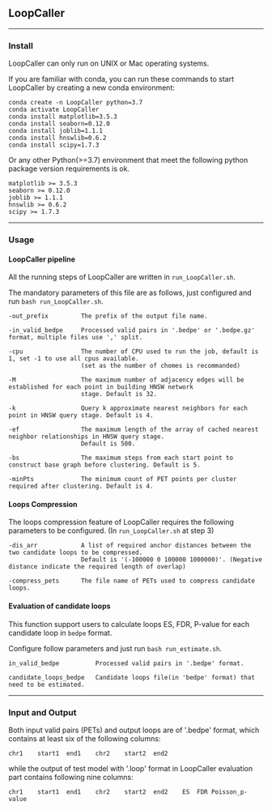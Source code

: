 ## LoopCaller

---
### Install
LoopCaller can only run on UNIX or Mac operating systems.

If you are familiar with conda, you can run these commands to start LoopCaller by creating a new conda environment:
```text
conda create -n LoopCaller python=3.7
conda activate LoopCaller
conda install matplotlib=3.5.3
conda install seaborn=0.12.0
conda install joblib=1.1.1
conda install hnswlib=0.6.2
conda install scipy=1.7.3
```
Or any other Python(>=3.7) environment that meet the following python package version requirements is ok.
```text
matplotlib >= 3.5.3
seaborn >= 0.12.0
joblib >= 1.1.1
hnswlib >= 0.6.2
scipy >= 1.7.3
```

---
### Usage

#### LoopCaller pipeline
All the running steps of LoopCaller are written in `run_LoopCaller.sh`.

The mandatory parameters of this file are as follows, just configured and run `bash run_LoopCaller.sh`.
```text
-out_prefix         The prefix of the output file name.

-in_valid_bedpe     Processed valid pairs in '.bedpe' or '.bedpe.gz' format, multiple files use ',' split.

-cpu                The number of CPU used to run the job, default is 1, set -1 to use all cpus available.
                    (set as the number of chomes is recommanded)

-M                  The maximum number of adjacency edges will be established for each point in building HNSW network
                    stage. Default is 32.

-k                  Query k approximate nearest neighbors for each point in HNSW query stage. Default is 4.

-ef                 The maximum length of the array of cached nearest neighbor relationships in HNSW query stage.
                    Default is 500.
                    
-bs                 The maximum steps from each start point to construct base graph before clustering. Default is 5.

-minPts             The minimum count of PET points per cluster required after clustering. Default is 4.
```

#### Loops Compression
The loops compression feature of LoopCaller requires the following parameters to be configured. (In `run_LoopCaller.sh` at step 3)
```text
-dis_arr            A list of required anchor distances between the two candidate loops to be compressed.
                    Default is '(-100000 0 100000 1000000)'. (Negative distance indicate the required length of overlap)

-compress_pets      The file name of PETs used to compress candidate loops.
```

#### Evaluation of candidate loops
This function support users to calculate loops ES, FDR, P-value for each candidate loop in `bedpe` format.

Configure follow parameters and just run `bash run_estimate.sh`.
```
in_valid_bedpe          Processed valid pairs in '.bedpe' format.

candidate_loops_bedpe   Candidate loops file(in 'bedpe' format) that need to be estimated.
```

---
### Input and Output
Both input valid pairs (PETs) and output loops are of '.bedpe' format, which contains at least six of the following columns:
```
chr1    start1  end1    chr2    start2  end2
```
while the output of test model with '.loop' format in LoopCaller evaluation part contains following nine columns:
```
chr1	start1	end1	chr2	start2	end2	ES	FDR	Poisson_p-value
```

